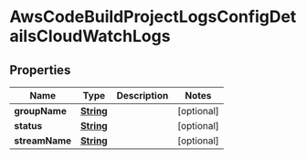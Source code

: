 

# AwsCodeBuildProjectLogsConfigDetailsCloudWatchLogs


## Properties

| Name | Type | Description | Notes |
|------------ | ------------- | ------------- | -------------|
|**groupName** | [**String**](String.md) |  |  [optional] |
|**status** | [**String**](String.md) |  |  [optional] |
|**streamName** | [**String**](String.md) |  |  [optional] |



